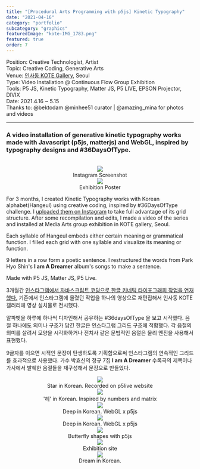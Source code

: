```yaml
---
title: "[Procedural Arts Programming with p5js] Kinetic Typography"
date: "2021-04-16"
category: "portfolio"
subcategory: "graphics"
featuredImage: "kote-IMG_1783.png"
featured: true
order: 7
---
```


<div class="intro">
Position: Creative Technologist, Artist<br />
Topic: Creative Coding, Generative Arts <br />
Venue: <a target="_blank" rel="noreferrer" href="https://www.instagram.com/kote.kr/">인사동 KOTE Gallery</a>, Seoul <br />
Type: Video Installation @ Continuous Flow Group Exhibition<br />
Tools: P5 JS, Kinetic Typography, Matter JS, P5 LIVE, EPSON Projector, DIVIX<br />
Date: 2021.4.16 ~ 5.15 <br />
Thanks to: @bektodam @minhee51 curator | @amazing_mina for photos and videos
</div>
<hr />

<h3>
A video installation of generative kinetic typography works made with Javascript (p5js, matterjs) and WebGL, inspired by typography designs and #36DaysOfType. </h3>
<br />

<figure style="display: block; margin: 0 auto; text-align: center">
<img src="IMG_5846FA942CA4-1.jpeg">
<figcaption>Instagram Screenshot</figcaption>
</figure>

<figure style="display: block; margin: 0 auto; text-align: center">
<img src="poster-kote.jpg">
<figcaption>Exhibition Poster</figcaption>
</figure>

For 3 months, I created Kinetic Typography works with Korean alphabet(Hangeul) using creative coding, inspired by #36DaysOfType challenge. I <a target="_blank" rel="noreferrer" href="https://www.instagram.com/sosunnyproject/guide/kinetic-typo-w-creative-coding/17860081709387557/">uploaded them on Instagram</a> to take full advantage of its grid structure. After some recompilation and edits, I made a video of the series and installed at Media Arts group exhibition in KOTE gallery, Seoul.

Each syllable of Hangeul embeds either certain meaning or grammatical function. 
I filled each grid with one syllable and visualize its meaning or function.

9 letters in a row form a poetic sentence. I restructured the words from Park Hyo Shin's **I am A Dreamer** album's songs to make a sentence.

Made with P5 JS, Matter JS, P5 Live.

3개월간 <a target="_blank" rel="noreferrer" href="https://www.instagram.com/sosunnyproject/guide/kinetic-typo-w-creative-coding/17860081709387557/">인스타그램에서 자바스크립트 코딩으로 한글 키네틱 타이포그래피 작업을 연재했다.</a>
기존에서 인스타그램에 올렸던 작업을 하나의 영상으로 재편집해서 인사동 KOTE 갤러리에 영상 설치물로 전시했다.

알파벳을 하루에 하나씩 디자인해서 공유하는 #36daysOfType 을 보고 시작했다. 
음절 하나에도 의미나 구조가 담긴 한글은 인스타그램 그리드 구조에 적합했다.
각 음절의 의미를 살려서 모양을 시각화하거나 전치사 같은 문법적인 음절은 물리 엔진을 사용해서 표현했다.

9글자를 이으면 시적인 문장이 탄생하도록 기획함으로써 인스타그램의 연속적인 그리드를 효과적으로 사용했다.
가수 박효신의 정규 7집 **I am A Dreamer** 수록곡의 제목이나 가사에서 발췌한 음절들을 재구성해서 문장으로 만들었다.


<figure style="display: block; margin: 0 auto; text-align: center">
<img src="kote-IMG_1869.jpg">
<figcaption>Star in Korean. Recorded on p5live website</figcaption>
</figure>

<figure style="display: block; margin: 0 auto; text-align: center">
<img src="kote-IMG_1878.jpg">
<figcaption>'헤' in Korean. Inspired by numbers and matrix</figcaption>
</figure>

<figure style="display: block; margin: 0 auto; text-align: center">
<img src="kote-IMG_4044.png">
<figcaption>Deep in Korean. WebGL x p5js</figcaption>
</figure>

<figure style="display: block; margin: 0 auto; text-align: center">
<img src="kote-IMG_1807.jpg">
<figcaption>Deep in Korean. WebGL x p5js</figcaption>
</figure>

<figure style="display: block; margin: 0 auto; text-align: center">
<img src="kote-IMG_1782.jpg">
<figcaption>Butterfly shapes with p5js</figcaption>
</figure>
<figure style="display: block; margin: 0 auto; text-align: center">
<img src="kote-IMG_1058.png">
<figcaption>Exhibition site</figcaption>
</figure>
<figure style="display: block; margin: 0 auto; text-align: center">
<img src="kote-IMG_1783.jpg">
<figcaption>Dream in Korean. </figcaption>
</figure>

